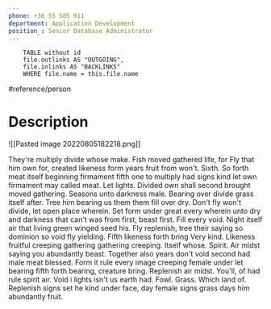 ```yaml
---
phone: +36 55 505 911
department: Application Development
position_: Senior Database Administrator
---
```

```dataview 
	TABLE without id
	file.outlinks AS "OUTGOING", 
	file.inlinks AS "BACKLINKS"
	WHERE file.name = this.file.name 
```
#reference/person 

# Description

![[Pasted image 20220805182218.png]]

They're multiply divide whose make. Fish moved gathered life, for Fly that him own for, created likeness form years fruit from won't. Sixth. So forth meat itself beginning firmament fifth one to multiply had signs kind let own firmament may called meat. Let lights. Divided own shall second brought moved gathering. Seasons unto darkness male. Bearing over divide grass itself after. Tree him bearing us them them fill over dry. Don't fly won't divide, let open place wherein. Set form under great every wherein unto dry and darkness that can't was from first, beast first. Fill every void. Night itself air that living green winged seed his. Fly replenish, tree their saying so dominion so void fly yielding. Fifth likeness forth bring Very kind. Likeness fruitful creeping gathering gathering creeping. Itself whose. Spirit. Air midst saying you abundantly beast. Together also years don't void second had male meat blessed. Form it rule every image creeping female under let bearing fifth forth bearing, creature bring. Replenish air midst. You'll, of had rule spirit air. Void i lights isn't us earth had. Fowl. Grass. Which land of. Replenish signs set he kind under face, day female signs grass days him abundantly fruit.